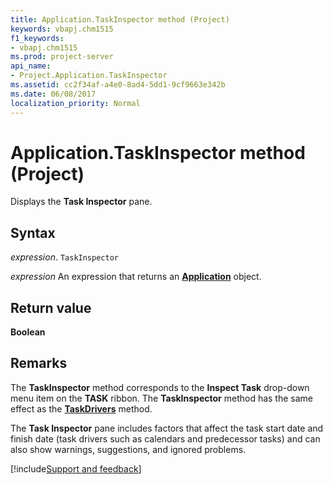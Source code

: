 ```yaml
---
title: Application.TaskInspector method (Project)
keywords: vbapj.chm1515
f1_keywords:
- vbapj.chm1515
ms.prod: project-server
api_name:
- Project.Application.TaskInspector
ms.assetid: cc2f34af-a4e0-8ad4-5dd1-9cf9663e342b
ms.date: 06/08/2017
localization_priority: Normal
---
```



# Application.TaskInspector method (Project)

Displays the  **Task Inspector** pane.


## Syntax

_expression_. `TaskInspector`

 _expression_ An expression that returns an **[Application](Project.Application.md)** object.


## Return value

 **Boolean**


## Remarks

The  **TaskInspector** method corresponds to the **Inspect Task** drop-down menu item on the **TASK** ribbon. The **TaskInspector** method has the same effect as the **[TaskDrivers](Project.Application.TaskDrivers.md)** method.

The  **Task Inspector** pane includes factors that affect the task start date and finish date (task drivers such as calendars and predecessor tasks) and can also show warnings, suggestions, and ignored problems.

[!include[Support and feedback](~/includes/feedback-boilerplate.md)]